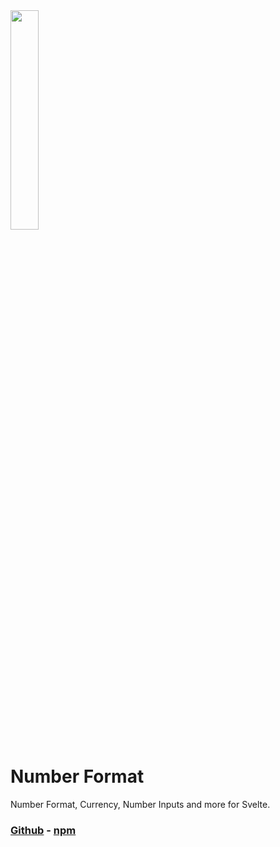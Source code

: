 <img src="https://flightlesslabs.github.io/number-format/dodo-circle-6.png" width=30% height=30%>

# Number Format

Number Format, Currency, Number Inputs and more for Svelte.

### [Github](https://github.com/flightlesslabs/number-format) - [npm](https://www.npmjs.com/package/@flightlesslabs/number-format)
